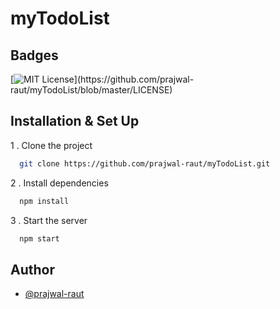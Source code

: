 
# myTodoList


## Badges

[![MIT License](https://img.shields.io/apm/l/atomic-design-ui.svg?)](https://github.com/prajwal-raut/myTodoList/blob/master/LICENSE)
  
## Installation & Set Up

1 . Clone the project

```bash
  git clone https://github.com/prajwal-raut/myTodoList.git
```


2 . Install dependencies

```bash
  npm install
```

3 . Start the server

```bash
  npm start
```

  
## Author

- [@prajwal-raut](https://www.github.com/prajwal-raut)

  
